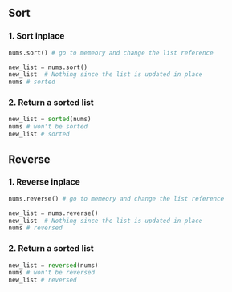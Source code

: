 ## Sort

### 1. Sort inplace

```py
nums.sort() # go to memeory and change the list reference

new_list = nums.sort()
new_list  # Nothing since the list is updated in place
nums # sorted
```

### 2. Return a sorted list

```py
new_list = sorted(nums)
nums # won't be sorted
new_list # sorted
```

## Reverse

### 1. Reverse inplace

```py
nums.reverse() # go to memeory and change the list reference

new_list = nums.reverse()
new_list  # Nothing since the list is updated in place
nums # reversed
```

### 2. Return a sorted list

```py
new_list = reversed(nums)
nums # won't be reversed
new_list # reversed
```
